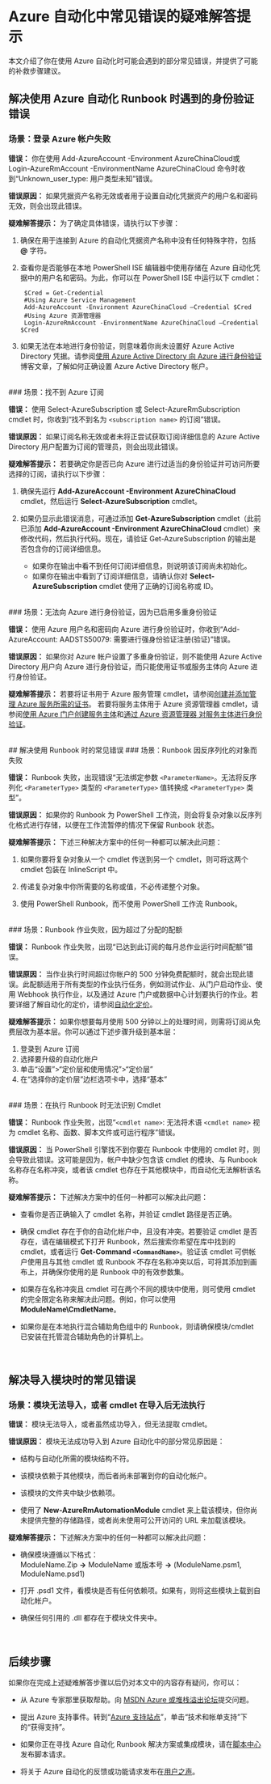 <properties 
   pageTitle="Azure 自动化中常见错误的疑难解答提示 | Azure"
   description="本文提供的基本疑难解答步骤适用于解决你在使用 Azure 自动化时会碰到的常见错误。"
   services="automation"
   documentationCenter=""
   authors="SnehaGunda"
   manager="stevenka"
   editor="tysonn" 
   tags="top-support-issue"/>
<tags 
   ms.service="automation"
   ms.date="01/25/2016"
   wacn.date="03/22/2016"/>

# Azure 自动化中常见错误的疑难解答提示

本文介绍了你在使用 Azure 自动化时可能会遇到的部分常见错误，并提供了可能的补救步骤建议。

## 解决使用 Azure 自动化 Runbook 时遇到的身份验证错误  

### 场景：登录 Azure 帐户失败

**错误：** 
你在使用 Add-AzureAccount -Environment AzureChinaCloud或 Login-AzureRmAccount -EnvironmentName AzureChinaCloud 命令时收到“Unknown\_user\_type: 用户类型未知”错误。

**错误原因：**
如果凭据资产名称无效或者用于设置自动化凭据资产的用户名和密码无效，则会出现此错误。

**疑难解答提示：** 
为了确定具体错误，请执行以下步骤：

1. 确保在用于连接到 Azure 的自动化凭据资产名称中没有任何特殊字符，包括 **@** 字符。  

2. 查看你是否能够在本地 PowerShell ISE 编辑器中使用存储在 Azure 自动化凭据中的用户名和密码。为此，你可以在 PowerShell ISE 中运行以下 cmdlet：

        $Cred = Get-Credential  
        #Using Azure Service Management   
        Add-AzureAccount -Environment AzureChinaCloud –Credential $Cred  
        #Using Azure 资源管理器  
        Login-AzureRmAccount -EnvironmentName AzureChinaCloud –Credential $Cred

3. 如果无法在本地进行身份验证，则意味着你尚未设置好 Azure Active Directory 凭据。请参阅[使用 Azure Active Directory 向 Azure 进行身份验证](https://azure.microsoft.com/blog/azure-automation-authenticating-to-azure-using-azure-active-directory)博客文章，了解如何正确设置 Azure Active Directory 帐户。

  <br/>
### 场景：找不到 Azure 订阅

**错误：**
使用 Select-AzureSubscription 或 Select-AzureRmSubscription cmdlet 时，你收到“找不到名为 ``<subscription name>`` 的订阅”错误。

**错误原因：**
如果订阅名称无效或者未将正尝试获取订阅详细信息的 Azure Active Directory 用户配置为订阅的管理员，则会出现此错误。

**疑难解答提示：**
若要确定你是否已向 Azure 进行过适当的身份验证并可访问所要选择的订阅，请执行以下步骤：

1. 确保先运行 **Add-AzureAccount -Environment AzureChinaCloud** cmdlet，然后运行 **Select-AzureSubscription** cmdlet。  

2. 如果仍显示此错误消息，可通过添加 **Get-AzureSubscription** cmdlet（此前已添加 **Add-AzureAccount -Environment AzureChinaCloud** cmdlet）来修改代码，然后执行代码。现在，请验证 Get-AzureSubscription 的输出是否包含你的订阅详细信息。
    * 如果你在输出中看不到任何订阅详细信息，则说明该订阅尚未初始化。  
    * 如果你在输出中看到了订阅详细信息，请确认你对 **Select-AzureSubscription** cmdlet 使用了正确的订阅名称或 ID。   

  <br/>
### 场景：无法向 Azure 进行身份验证，因为已启用多重身份验证

**错误：**
使用 Azure 用户名和密码向 Azure 进行身份验证时，你收到“Add-AzureAccount: AADSTS50079: 需要进行强身份验证注册(验证)”错误。

**错误原因：**
如果你对 Azure 帐户设置了多重身份验证，则不能使用 Azure Active Directory 用户向 Azure 进行身份验证，而只能使用证书或服务主体向 Azure 进行身份验证。

**疑难解答提示：**
若要将证书用于 Azure 服务管理 cmdlet，请参阅[创建并添加管理 Azure 服务所需的证书](http://blogs.technet.com/b/orchestrator/archive/2014/04/11/managing-azure-services-with-the-microsoft-azure-automation-preview-service.aspx)。 若要将服务主体用于 Azure 资源管理器 cmdlet，请参阅[使用 Azure 门户创建服务主体](/documentation/articles/resource-group-create-service-principal-portal)和[通过 Azure 资源管理器 对服务主体进行身份验证](/documentation/articles/resource-group-authenticate-service-principal)。

  <br/>
## 解决使用 Runbook 时的常见错误  
### 场景：Runbook 因反序列化的对象而失败

**错误：**
Runbook 失败，出现错误“无法绑定参数 ``<ParameterName>``。无法将反序列化 ``<ParameterType>`` 类型的 ``<ParameterType>`` 值转换成 ``<ParameterType>`` 类型”。

**错误原因：**
如果你的 Runbook 为 PowerShell 工作流，则会将复杂对象以反序列化格式进行存储，以便在工作流暂停的情况下保留 Runbook 状态。

**疑难解答提示：**
下述三种解决方案中的任何一种都可以解决此问题：

1. 如果你要将复杂对象从一个 cmdlet 传送到另一个 cmdlet，则可将这两个 cmdlet 包装在 InlineScript 中。  
2. 传递复杂对象中你所需要的名称或值，不必传递整个对象。  

3. 使用 PowerShell Runbook，而不使用 PowerShell 工作流 Runbook。

  <br/>
### 场景：Runbook 作业失败，因为超过了分配的配额

**错误：**
Runbook 作业失败，出现“已达到此订阅的每月总作业运行时间配额”错误。

**错误原因：**
当作业执行时间超过你帐户的 500 分钟免费配额时，就会出现此错误。此配额适用于所有类型的作业执行任务，例如测试作业、从门户启动作业、使用 Webhook 执行作业，以及通过 Azure 门户或数据中心计划要执行的作业。若要详细了解自动化的定价，请参阅[自动化定价](/home/features/automation/#price)。

**疑难解答提示：**
如果你想要每月使用 500 分钟以上的处理时间，则需将订阅从免费层改为基本层。你可以通过下述步骤升级到基本层：

1. 登录到 Azure 订阅  
2. 选择要升级的自动化帐户  
3. 单击“设置”>“定价层和使用情况”>“定价层”  
4. 在“选择你的定价层”边栏选项卡中，选择“基本”    

  <br/>
### 场景：在执行 Runbook 时无法识别 Cmdlet

**错误：**
Runbook 作业失败，出现“``<cmdlet name>``: 无法将术语 ``<cmdlet name>`` 视为 cmdlet 名称、函数、脚本文件或可运行程序”错误。

**错误原因：**
当 PowerShell 引擎找不到你要在 Runbook 中使用的 cmdlet 时，则会导致此错误。这可能是因为，帐户中缺少包含该 cmdlet 的模块、与 Runbook 名称存在名称冲突，或者该 cmdlet 也存在于其他模块中，而自动化无法解析该名称。

**疑难解答提示：**
下述解决方案中的任何一种都可以解决此问题：

- 查看你是否正确输入了 cmdlet 名称，并验证 cmdlet 路径是否正确。  

- 确保 cmdlet 存在于你的自动化帐户中，且没有冲突。若要验证 cmdlet 是否存在，请在编辑模式下打开 Runbook，然后搜索你希望在库中找到的 cmdlet，或者运行 **Get-Command ``<CommandName>``**。验证该 cmdlet 可供帐户使用且与其他 cmdlet 或 Runbook 不存在名称冲突以后，可将其添加到画布上，并确保你使用的是 Runbook 中的有效参数集。

- 如果存在名称冲突且 cmdlet 可在两个不同的模块中使用，则可使用 cmdlet 的完全限定名称来解决此问题。例如，你可以使用 **ModuleName\\CmdletName**。

- 如果你是在本地执行混合辅助角色组中的 Runbook，则请确保模块/cmdlet 已安装在托管混合辅助角色的计算机上。

  <br/>
## 解决导入模块时的常见错误 

### 场景：模块无法导入，或者 cmdlet 在导入后无法执行

**错误：**
模块无法导入，或者虽然成功导入，但无法提取 cmdlet。

**错误原因：**
模块无法成功导入到 Azure 自动化中的部分常见原因是：

- 结构与自动化所需的模块结构不符。  

- 该模块依赖于其他模块，而后者尚未部署到你的自动化帐户。

- 该模块的文件夹中缺少依赖项。

- 使用了 **New-AzureRmAutomationModule** cmdlet 来上载该模块，但你尚未提供完整的存储路径，或者尚未使用可公开访问的 URL 来加载该模块。

**疑难解答提示：**
下述解决方案中的任何一种都可以解决此问题：

- 确保模块遵循以下格式：  
ModuleName.Zip **->** ModuleName 或版本号 **->** (ModuleName.psm1, ModuleName.psd1)

- 打开 .psd1 文件，看模块是否有任何依赖项。如果有，则将这些模块上载到自动化帐户。

- 确保任何引用的 .dll 都存在于模块文件夹中。

  <br/>

## 后续步骤

如果你在完成上述疑难解答步骤以后仍对本文中的内容存有疑问，你可以：

- 从 Azure 专家那里获取帮助。向 [MSDN Azure 或堆栈溢出论坛](/support/forums)提交问题。

- 提出 Azure 支持事件。转到“[Azure 支持站点](/support/contact)”，单击“技术和帐单支持”下的“获得支持”。

- 如果你正在寻找 Azure 自动化 Runbook 解决方案或集成模块，请在[脚本中心](https://azure.microsoft.com/documentation/scripts)发布脚本请求。

- 将关于 Azure 自动化的反馈或功能请求发布在[用户之声](https://feedback.azure.com/forums/34192--general-feedback)。

<!---HONumber=Mooncake_0307_2016-->
